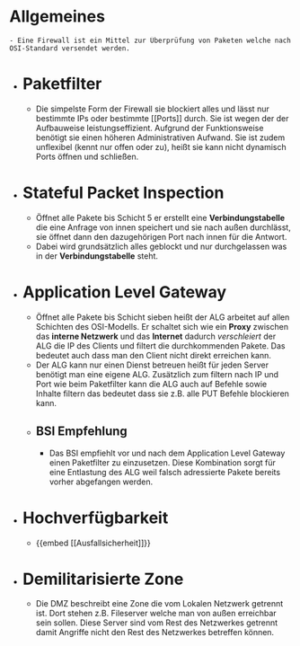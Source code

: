 # Allgemeines
	- Eine Firewall ist ein Mittel zur Überprüfung von Paketen welche nach OSI-Standard versendet werden.
- # Paketfilter
	- Die simpelste Form der Firewall sie blockiert alles und lässt nur bestimmte IPs oder bestimmte [[Ports]] durch. Sie ist wegen der der Aufbauweise leistungseffizient. Aufgrund der Funktionsweise benötigt sie einen höheren Administrativen Aufwand. Sie ist zudem unflexibel (kennt nur offen oder zu), heißt sie kann nicht dynamisch Ports öffnen und schließen.
- # Stateful Packet Inspection
	- Öffnet alle Pakete bis Schicht 5 er erstellt eine **Verbindungstabelle** die eine Anfrage von innen speichert und sie nach außen durchlässt, sie öffnet dann den dazugehörigen Port nach innen für die Antwort.
	- Dabei wird grundsätzlich alles geblockt und nur durchgelassen was in der 
	  **Verbindungstabelle** steht.
- # Application Level Gateway
	- Öffnet alle Pakete bis Schicht sieben heißt der ALG arbeitet auf allen Schichten des OSI-Modells. 
	  Er schaltet sich wie ein **Proxy** zwischen das **interne Netzwerk** und das **Internet** dadurch *verschleiert* der ALG die IP des Clients und filtert die durchkommenden Pakete. Das bedeutet auch dass man den Client nicht direkt erreichen kann.
	- Der ALG kann nur einen Dienst betreuen heißt für jeden Server benötigt man eine eigene ALG. 
	  Zusätzlich zum filtern nach IP und Port wie beim Paketfilter kann die ALG auch auf Befehle sowie Inhalte filtern das bedeutet dass sie z.B. alle PUT Befehle blockieren kann.
	- ## BSI Empfehlung
		- Das BSI empfiehlt vor und nach dem Application Level Gateway einen Paketfilter zu einzusetzen.
		  Diese Kombination sorgt für eine Entlastung des ALG weil falsch adressierte Pakete bereits vorher abgefangen werden.
- # Hochverfügbarkeit
	- {{embed [[Ausfallsicherheit]]}}
- # Demilitarisierte Zone
	- Die DMZ beschreibt eine Zone die vom Lokalen Netzwerk getrennt ist. Dort stehen z.B. Fileserver welche man von außen erreichbar sein sollen.
	  Diese Server sind vom Rest des Netzwerkes getrennt damit Angriffe nicht den Rest des Netzwerkes betreffen können.